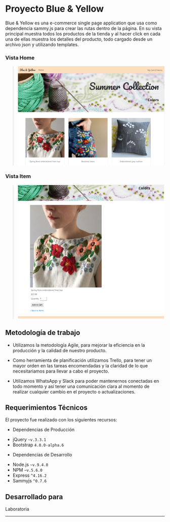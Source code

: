 # Proyecto Blue & Yellow

Blue & Yellow es una e-commerce single page application que usa como dependencia sammy.js para crear las rutas dentro de la página. En su vista principal muestra todos los productos de la tienda y al hacer click en cada una de ellas muestra los detalles del producto, todo cargado desde un archivo json y utilizando templates.

### Vista Home
>![Vista 1](assets/images/vista1.PNG)

### Vista Item
>![Vista 2](assets/images/vista2.PNG)

## Metodología de trabajo

* Utilizamos la metodología Agile, para mejorar la eficiencia en la producción y la calidad de nuestro producto.

* Como herramienta de planificación utilizamos Trello, para tener un mayor orden en las tareas encomendadas y la claridad de lo que necesitariamos para llevar a cabo el proyecto.

* Utilizamos WhatsApp y Slack para poder mantenernos conectadas en todo momento y así tener una comunicación clara al momento de realizar cualquier cambio en el proyecto o actualizaciones.

## Requerimientos Técnicos


El proyecto fue realizado con los siguientes recursos:

* Dependencias de Producción
 - jQuery `~v.3.3.1`
 - Bootstrap `4.0.0-alpha.6`

* Dependencias de Desarrollo

 - Node.js `~v.9.4.0`
 - NPM `~v.5.6.0`
 - Express `^4.16.2`
 - Sammyjs `^0.7.6`

## Desarrollado para

Laboratoria

***
